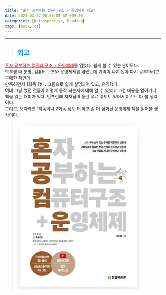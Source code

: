 ```yaml
---
title: "혼자 공부하는 컴퓨터구조 + 운영체제 회고"
date: 2024-03-27 08:50:00 AM +09:00
categories: [Retrospective, Reading]
tags: [book, cs]
---
```

***

>## <span style='color:#1E90FF'>회고</span>
<a href='https://product.kyobobook.co.kr/detail/S000061584886' target='_blank' style='color:red'>혼자 공부하는 컴퓨터 구조 + 운영체제</a>를 읽었다. 쉽게 볼 수 있는 난이도다. <br>
학부생 때 분명, 컴퓨터 구조와 운영체제를 배웠는데 기억이 나지 않아 다시 공부하려고 구매한 책인데, <br>
만족하면서 1회독 했다. 그림으로 쉽게 설명되어 있고, 유익했다. <br>
여태 그냥 썼던 것들이 어떻게 동작 되는지에 대해 알 수 있었고 그런 내용을 알아가니 <br>
책을 읽는 재미가 있다. 인프런에 저자님이 올린 무료 강의도 있어서 이것도 다 볼 생각이다. <br>
그리고, 모자라면 1회독이나 2회독 정도 더 하고 좀 더 심화된 운영체제 책을 읽어볼 생각이다. <br>

> ![book](/assets/img/postImg/Retrospective/Reading/SelfStudyCAPlusOS/bookImg.JPG)